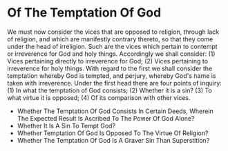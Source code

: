 # Of The Temptation Of God

We must now consider the vices that are opposed to religion, through lack of religion, and which are manifestly contrary thereto, so that they come under the head of irreligion. Such are the vices which pertain to contempt or irreverence for God and holy things. Accordingly we shall consider: (1) Vices pertaining directly to irreverence for God; (2) Vices pertaining to irreverence for holy things. With regard to the first we shall consider the temptation whereby God is tempted, and perjury, whereby God's name is taken with irreverence. Under the first head there are four points of inquiry:
(1) In what the temptation of God consists;
(2) Whether it is a sin?
(3) To what virtue it is opposed;
(4) Of its comparison with other vices.

* Whether The Temptation Of God Consists In Certain Deeds, Wherein The Expected Result Is Ascribed To The Power Of God Alone?
* Whether It Is A Sin To Tempt God?
* Whether Temptation Of God Is Opposed To The Virtue Of Religion?
* Whether The Temptation Of God Is A Graver Sin Than Superstition?
